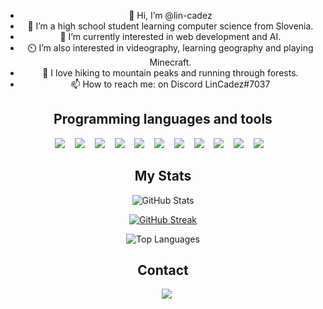 <div style="text-align: center;">

- 👋 Hi, I’m @lin-cadez
- 👀 I’m a high school student learning computer science from Slovenia.
- 🌱 I’m currently interested in web development and AI.
- ⏲️ I’m also interested in videography, learning geography and playing Minecraft.
- 🚶 I love hiking to mountain peaks and running through forests.
- 📫 How to reach me: on Discord LinCadez#7037


## Programming languages and tools

<p align='center'>
  <img src="https://img.shields.io/badge/Python-1E415E?style=for-the-badge&logo=python&logoColor=white" />
    &nbsp;&nbsp;
  <img src="https://img.shields.io/badge/Visual_Studio_Code-0078D4?style=for-the-badge&logo=visual%20studio%20code&logoColor=white" />
    &nbsp;&nbsp;
  <img src="https://img.shields.io/badge/Git-F05032?style=for-the-badge&logo=git&logoColor=white" />
    &nbsp;&nbsp;
  <img src="https://img.shields.io/badge/Arduino%20C-008184?style=for-the-badge&logo=arduino&logoColor=white" />
    &nbsp;&nbsp;
     <img src="https://img.shields.io/badge/HTML-239120?style=for-the-badge&logo=html5&logoColor=white">
 &nbsp;&nbsp;
    <img src="https://img.shields.io/badge/CSS-239120?&style=for-the-badge&logo=css3&logoColor=white" />
    &nbsp;&nbsp;
 <img src="https://img.shields.io/badge/JavaScript-F7DF1E?style=for-the-badge&logo=javascript&logoColor=black">
 &nbsp;&nbsp;
 <img src="https://img.shields.io/badge/Node.js-43853D?style=for-the-badge&logo=node.js&logoColor=white">
 &nbsp;&nbsp;
 <img src="https://img.shields.io/badge/React-20232A?style=for-the-badge&logo=react&logoColor=61DAFB">
 &nbsp;&nbsp;
  <img src="https://img.shields.io/badge/Express.js-404D59?style=for-the-badge">
 &nbsp;&nbsp;
  <img src="https://img.shields.io/badge/Markdown-000000?style=for-the-badge&logo=markdown&logoColor=white">
 &nbsp;&nbsp;

</p>


## My Stats


![GitHub Stats](https://github-readme-stats.vercel.app/api/?username=lin-cadez&count_private=true&theme=tokyonight&showicons=true)

[![GitHub Streak](https://streak-stats.demolab.com?user=lin-cadez&theme=tokyonight&border_radius=10&date_format=j%2Fn%5B%2FY%5D)](https://git.io/streak-stats)
  
![Top Languages](https://github-readme-stats.vercel.app/api/top-langs/?username=lin-cadez&langs_count=5&theme=tokyonight)


## Contact

<p>
    </a>&nbsp;&nbsp;
    <a href="https://discordapp.com/users/989076547732402186">
        <img src="https://img.shields.io/badge/Discord-%235865F2.svg?style=for-the-badge&logo=discord&logoColor=white">
    </a>
</p>

</div>
